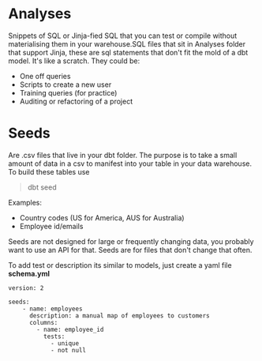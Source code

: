 # Analyses

Snippets of SQL or Jinja-fied SQL that you can test or compile without materialising them in your warehouse.SQL files that sit in Analyses folder that support Jinja, these are sql statements that don't fit the mold of a dbt model. It's like a scratch. They could be:
 
- One off queries 
- Scripts to create a new user
- Training queries (for practice)
- Auditing or refactoring of a project

# Seeds

Are .csv files that live in your dbt folder. The purpose is to take a small amount of data in a csv to manifest into your table in your data warehouse. To build these tables use

> dbt seed

Examples:
- Country codes (US for America, AUS for Australia)
- Employee id/emails

Seeds are not designed for large or frequently changing data, you probably want to use an API for that.  Seeds are for files that don't change that often. 

To add test or description its similar to models, just create a yaml file **schema.yml**

```
version: 2

seeds:
    - name: employees
      description: a manual map of employees to customers
      columns:
        - name: employee_id
          tests:
            - unique
            - not null
```

